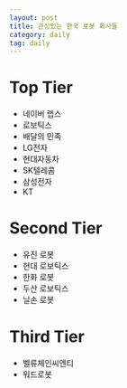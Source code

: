 ```yaml
---
layout: post
title: 관심있는 한국 로봇 회사들
category: daily
tag: daily
---
```


# Top Tier

- 네이버 랩스
- 로보틱스
- 배달의 민족
- LG전자
- 현대자동차
- SK텔레콤
- 삼성전자
- KT

# Second Tier

- 유진 로봇
- 현대 로보틱스
- 한화 로봇
- 두산 로보틱스
- 닐손 로봇

# Third Tier

- 벨류체인씨엔티
- 워드로봇
